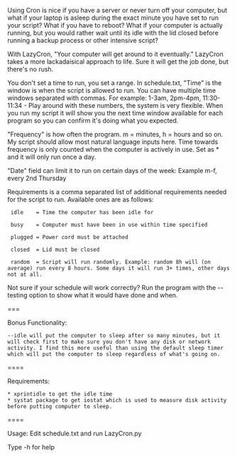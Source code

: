 Using Cron is nice if you have a server or never turn off your computer, but what if your laptop is asleep during the exact minute you have set to run your script? What if you have to reboot? What if your computer is actually running, but you would rather wait until its idle with the lid closed before running a backup process or other intensive script?

With LazyCron, "Your computer will get around to it eventually." LazyCron takes a more lackadaisical approach to life. Sure it will get the job done, but there's no rush.

You don't set a time to run, you set a range. In schedule.txt, "Time" is the window is when the script is allowed to run. You can have multiple time windows separated with commas. For example: 1-3am, 2pm-4pm, 11:30-11:34 - Play around with these numbers, the system is very flexible. When you run my script it will show you the next time window available for each program so you can confirm it's doing what you expected.


"Frequency" is how often the program. m = minutes, h = hours and so on. My script should allow most natural language inputs here. Time towards frequency is only counted when the computer is actively in use. Set as * and it will only run once a day.

"Date" field can limit it to run on certain days of the week:
Example m-f, every 2nd Thursday

Requirements is a comma separated list of additional requirements needed for the script to run. Available ones are as follows:


     idle    = Time the computer has been idle for

     busy    = Computer must have been in use within time specified

     plugged = Power cord must be attached

     closed  = Lid must be closed

     random  = Script will run randomly. Example: random 8h will (on average) run every 8 hours. Some days it will run 3+ times, other days not at all.


Not sure if your schedule will work correctly?
Run the program with the --testing option to show what it would have done and when.

===

Bonus Functionality:

	--idle will put the computer to sleep after so many minutes, but it will check first to make sure you don't have any disk or network activity. I find this more useful than using the default sleep timer which will put the computer to sleep regardless of what's going on.

====

Requirements:

	* xprintidle to get the idle time
	* systat package to get iostat which is used to measure disk activity before putting computer to sleep.


====


Usage: Edit schedule.txt and run LazyCron.py

Type -h for help

